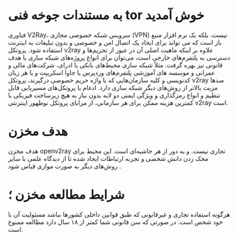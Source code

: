 # به مستندات جوخه فنی tor خوش آمدید 
فناوری V2Ray، سرویس شبکه خصوصی مجازی (VPN) نیست، بلکه یک نرم افزار منبع باز است که می تواند برای ایجاد یک اتصال امن و خصوصی و بدون تبلیغات به اینترنت استفاده شود.
پروتکل v2ray علاوه بر اینکه ماهیت اصلی آن در عبور از تحریم‌ها و دسترسی به پلتفرم‌های خارجی است،  می‌توان برای انواع پروژه‌های شبکه سازی با هدف قانونی نیز بهره گرفت.
مثلاً شبکه سازی محیط‌های بانکی یا ادرای، شرکت‌های مالی و عمرانی و موسسه های آموزشی پلتفرم‌های وردپرس یا جاوا اسکریپت و یا هر زبان کدنویسی و کلیه سازمان‌هایی که با واژه حریم خصوصی درگیرند، پروتکل v2ray صدها مزیت بالاتر از روش‌های دیگر شبکه سازی دارد.
ادغام با پروتکل‌های مسیریابی قابل تنظیم و انواع رمزگذاری و ویژگی ایمنی دو لایه بدون نیاز به هیچ زیرساخت فیزیکی با کمترین هزینه ممکن برای هر سازمانی، از مزایای پروتکل نوظهور اینترنتی v2ray است.
# هدف مخزن
هدف مخزن openv2ray تجاری نیست‌. و به دور از هر حاشیه‌ای است. 
این محیط برای محک زدن دانش شخصی و تجربه ارتباطات ایجاد شده تا از دیدگاه علمی با سایر روش‌های دیگر به صورت موازی قیاس شود .
# شرایط مطالعه مخزن ؛ 
هرگونه استفاده تجاری و غیرقانونی که طبق قوانین داخلی کشورها نباشد مسئولیت آن با خود شخص است. 
در صورتی که سن قانونی شما کمتر از ۱۸ سال دارد مطالعه ممنوع است.

